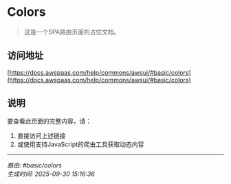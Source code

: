 # Colors

> 这是一个SPA路由页面的占位文档。

## 访问地址

[https://docs.awspaas.com/help/commons/awsui/#basic/colors](https://docs.awspaas.com/help/commons/awsui/#basic/colors)

## 说明

要查看此页面的完整内容，请：

1. 直接访问上述链接
2. 或使用支持JavaScript的爬虫工具获取动态内容

---

*路由: #basic/colors*  
*生成时间: 2025-09-30 15:16:36*
